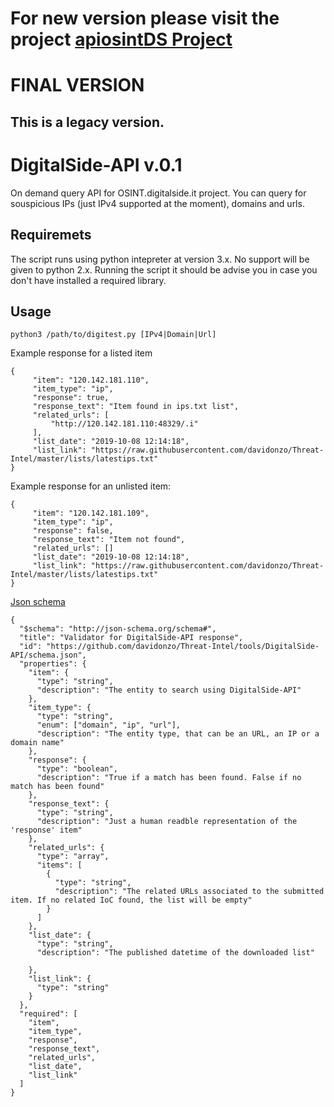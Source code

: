 # For new version please visit the project [apiosintDS Project](https://github.com/davidonzo/apiosintDS)

# FINAL VERSION
## This is a legacy version.

# DigitalSide-API v.0.1
On demand query API for OSINT.digitalside.it project. You can query for souspicious IPs (just IPv4 supported at the moment), domains and urls.

## Requiremets
The script runs using python intepreter at version 3.x. No support will be given to python 2.x.
Running the script it should be advise you in case you don't have installed a required library.

## Usage
```
python3 /path/to/digitest.py [IPv4|Domain|Url]
```

Example response for a listed item
```
{
     "item": "120.142.181.110",
     "item_type": "ip",
     "response": true,
     "response_text": "Item found in ips.txt list",
     "related_urls": [
         "http://120.142.181.110:48329/.i"
     ],
     "list_date": "2019-10-08 12:14:18",
     "list_link": "https://raw.githubusercontent.com/davidonzo/Threat-Intel/master/lists/latestips.txt"
}
```

Example response for an unlisted item:
```
{
     "item": "120.142.181.109",
     "item_type": "ip",
     "response": false,
     "response_text": "Item not found",
     "related_urls": []
     "list_date": "2019-10-08 12:14:18",
     "list_link": "https://raw.githubusercontent.com/davidonzo/Threat-Intel/master/lists/latestips.txt"
}
```

[Json schema](https://github.com/davidonzo/Threat-Intel/blob/master/tools/DigitalSide-API/schema.json)
```
{
  "$schema": "http://json-schema.org/schema#",
  "title": "Validator for DigitalSide-API response",
  "id": "https://github.com/davidonzo/Threat-Intel/tools/DigitalSide-API/schema.json",
  "properties": {
    "item": {
      "type": "string",
      "description": "The entity to search using DigitalSide-API"
    },
    "item_type": {
      "type": "string",
      "enum": ["domain", "ip", "url"],
      "description": "The entity type, that can be an URL, an IP or a domain name"
    },
    "response": {
      "type": "boolean",
      "description": "True if a match has been found. False if no match has been found"
    },
    "response_text": {
      "type": "string",
      "description": "Just a human readble representation of the 'response' item"
    },
    "related_urls": {
      "type": "array",
      "items": [
        {
          "type": "string",
          "description": "The related URLs associated to the submitted item. If no related IoC found, the list will be empty"
        }
      ]
    },
    "list_date": {
      "type": "string",
      "description": "The published datetime of the downloaded list"
      
    },
    "list_link": {
      "type": "string"
    }
  },
  "required": [
    "item",
    "item_type",
    "response",
    "response_text",
    "related_urls",
    "list_date",
    "list_link"
  ]
}
```
